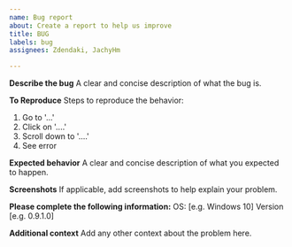 ```yaml
---
name: Bug report
about: Create a report to help us improve
title: BUG
labels: bug
assignees: Zdendaki, JachyHm

---
```


**Describe the bug**
A clear and concise description of what the bug is.

**To Reproduce**
Steps to reproduce the behavior:
1. Go to '...'
2. Click on '....'
3. Scroll down to '....'
4. See error

**Expected behavior**
A clear and concise description of what you expected to happen.

**Screenshots**
If applicable, add screenshots to help explain your problem.

**Please complete the following information:**
OS: [e.g. Windows 10]
Version [e.g. 0.9.1.0]

**Additional context**
Add any other context about the problem here.
